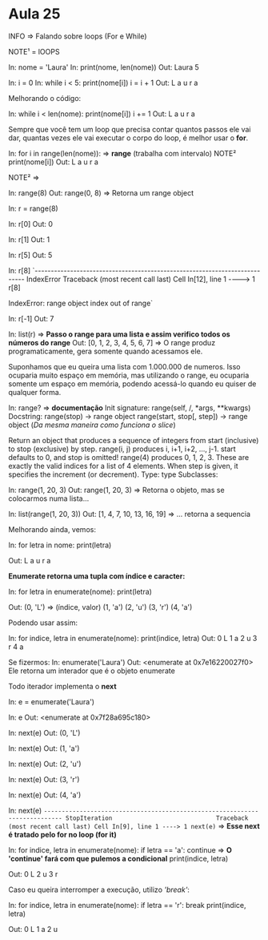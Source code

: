 # Aula 25

INFO => Falando sobre loops (For e While)

NOTE¹ = lOOPS

In: nome = 'Laura'
In: print(nome, len(nome))
Out: Laura 5

In: i = 0
In: while i < 5:
        print(nome[i])
        i = i + 1
Out:
L
a
u
r
a

Melhorando o código:

In: while i < len(nome):
        print(nome[i])
        i += 1
Out:
L
a
u
r
a

Sempre que você tem um loop que precisa contar quantos passos ele vai dar, quantas vezes ele vai executar o corpo do loop, é melhor usar o __for__.

In: for i in range(len(nome)): => __range__ (trabalha com intervalo) NOTE²
        print(nome[i])
Out:
L
a
u
r
a

NOTE² =>

In: range(8)
Out: range(0, 8) => Retorna um range object

In: r = range(8)

In: r[0]
Out: 0

In: r[1]
Out: 1

In: r[5]
Out: 5

In: r[8]
`---------------------------------------------------------------------------
IndexError                                Traceback (most recent call last)
Cell In[12], line 1
----> 1 r[8]

IndexError: range object index out of range`

In: r[-1]
Out: 7

In: list(r) => __Passo o range para uma lista e assim verifico todos os números do range__
Out: [0, 1, 2, 3, 4, 5, 6, 7] => O range produz programaticamente, gera somente quando acessamos ele.

Suponhamos que eu queira uma lista com 1.000.000 de numeros. Isso ocuparia muito espaço em memória, mas utilizando o range, eu ocuparia somente um espaço em memória, podendo acessá-lo quando eu quiser de qualquer forma.

In: range? => __documentação__
Init signature: range(self, /, *args, **kwargs)
Docstring:
range(stop) -> range object
range(start, stop[, step]) -> range object (*Da mesma maneira como funciona o slice*)

Return an object that produces a sequence of integers from start (inclusive)
to stop (exclusive) by step.  range(i, j) produces i, i+1, i+2, ..., j-1.
start defaults to 0, and stop is omitted!  range(4) produces 0, 1, 2, 3.
These are exactly the valid indices for a list of 4 elements.
When step is given, it specifies the increment (or decrement).
Type:           type
Subclasses:

In: range(1, 20, 3)
Out: range(1, 20, 3) => Retorna o objeto, mas se colocarmos numa lista... 

In: list(range(1, 20, 3))
Out: [1, 4, 7, 10, 13, 16, 19] => ... retorna a sequencia

Melhorando ainda, vemos:

In: for letra in nome:
        print(letra)

Out:
L
a
u
r
a

__Enumerate retorna uma tupla com índice e caracter:__

In: for letra in enumerate(nome):
        print(letra)

Out:
(0, 'L') => (índice, valor)
(1, 'a')
(2, 'u')
(3, 'r')
(4, 'a')

Podendo usar assim:

In: for indice, letra in enumerate(nome):
        print(indice, letra)
Out:
0 L
1 a
2 u
3 r
4 a

Se fizermos:
In: enumerate('Laura')
Out: <enumerate at 0x7e16220027f0>
Ele retorna um interador que é o objeto enumerate

Todo iterador implementa o __next__

In: e = enumerate('Laura')

In: e
Out: <enumerate at 0x7f28a695c180>

In: next(e)
Out: (0, 'L')

In: next(e)
Out: (1, 'a')

In: next(e)
Out: (2, 'u')

In: next(e)
Out: (3, 'r')

In: next(e)
Out: (4, 'a')

In: next(e)
`---------------------------------------------------------------------------
StopIteration                             Traceback (most recent call last)
Cell In[9], line 1
----> 1 next(e)` => __Esse next é tratado pelo for no loop (for it)__

In: for indice, letra in enumerate(nome):
        if letra == 'a':
            continue => __O 'continue' fará com que pulemos a condicional__
        print(indice, letra)

Out:
0 L
2 u
3 r

Caso eu queira interromper a execução, utilizo *'break'*:

In: for indice, letra in enumerate(nome):
        if letra == 'r':
            break
        print(indice, letra)

Out:
0 L
1 a
2 u
